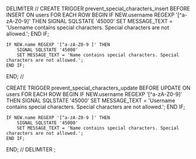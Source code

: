 DELIMITER //
CREATE TRIGGER prevent_special_characters_insert
BEFORE INSERT ON users
FOR EACH ROW
BEGIN
    IF NEW.username REGEXP '[^a-zA-Z0-9]' THEN
        SIGNAL SQLSTATE '45000'
        SET MESSAGE_TEXT = 'Username contains special characters. Special characters are not allowed.';
    END IF;
    
    IF NEW.name REGEXP '[^a-zA-Z0-9 ]' THEN
        SIGNAL SQLSTATE '45000'
        SET MESSAGE_TEXT = 'Name contains special characters. Special characters are not allowed.';
    END IF;
END;
//

CREATE TRIGGER prevent_special_characters_update
BEFORE UPDATE ON users
FOR EACH ROW
BEGIN
    IF NEW.username REGEXP '[^a-zA-Z0-9]' THEN
        SIGNAL SQLSTATE '45000'
        SET MESSAGE_TEXT = 'Username contains special characters. Special characters are not allowed.';
    END IF;
    
    IF NEW.name REGEXP '[^a-zA-Z0-9 ]' THEN
        SIGNAL SQLSTATE '45000'
        SET MESSAGE_TEXT = 'Name contains special characters. Special characters are not allowed.';
    END IF;
END;
//
DELIMITER ;

